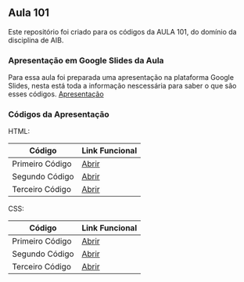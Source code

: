 ## Aula 101
Este repositório foi criado para os códigos da AULA 101, do domínio da disciplina de AIB.

### Apresentação em Google Slides da Aula
Para essa aula foi preparada uma apresentação na plataforma Google Slides, nesta está toda a informação nescessária para saber o que são esses códigos.
[Apresentação](apresentacao.html)

### Códigos da Apresentação

HTML:

| Código | Link Funcional |
| ------ | ------ |
| Primeiro Código | [Abrir](primeirocodigo.html) |
| Segundo Código | [Abrir](segundocodigo.html) |
| Terceiro Código | [Abrir](terceirocodigo.html) |

CSS:

| Código | Link Funcional |
| ------ | ------ |
| Primeiro Código | [Abrir](primeirocodigo(css).html) |
| Segundo Código | [Abrir](segundocodigo(css).html) |
| Terceiro Código | [Abrir](terceirocodigo(css).html) |

